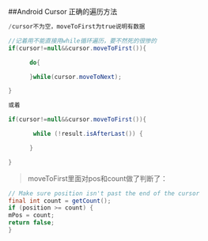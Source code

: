 ##Android Cursor 正确的遍历方法

```java
/cursor不为空，moveToFirst为true说明有数据

//记着用不能直接用while循环遍历，要不然死的很惨的
if(cursor!=null&&cursor.moveToFirst()){

      do{

      }while(cursor.moveToNext);

}

或着

if(cursor!=null&&cursor.moveToFirst()){

       while (!result.isAfterLast()) {

      }

}
```

>moveToFirst里面对pos和count做了判断了：
```java
// Make sure position isn't past the end of the cursor
final int count = getCount();
if (position >= count) {
mPos = count;
return false;
}
```